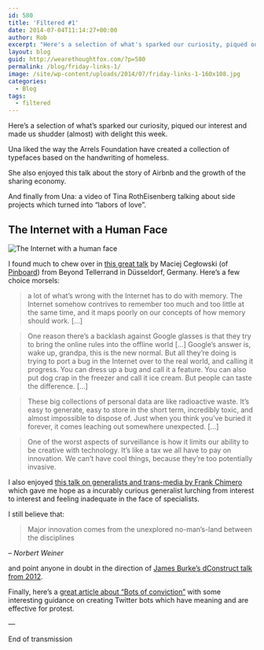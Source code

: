 ```yaml
---
id: 580
title: 'Filtered #1'
date: 2014-07-04T11:14:27+00:00
author: Rob
excerpt: "Here's a selection of what's sparked our curiosity, piqued our interest and made us shudder (almost) with delight this week."
layout: blog
guid: http://wearethoughtfox.com/?p=580
permalink: /blog/friday-links-1/
image: /site/wp-content/uploads/2014/07/friday-links-1-160x108.jpg
categories:
  - Blog
tags:
  - filtered
---
```

<p class="intro">
  Here&#8217;s a selection of what&#8217;s sparked our curiosity, piqued our interest and made us shudder (almost) with delight this week.
</p>

Una liked the way the Arrels Foundation have created a collection of typefaces based on the handwriting of homeless.

<div class='videoWrapper'>
</div>

She also enjoyed this talk about the story of Airbnb and the growth of the sharing economy.

<div class='videoWrapper'>
</div>

And finally from Una: a video of Tina RothEisenberg talking about side projects which turned into “labors of love”.

<div class='videoWrapper'>
</div>

## The Internet with a Human Face

<img src="http://wearethoughtfox.com/site/wp-content/uploads/2014/07/bt14.001.thumb_.jpg" alt="The Internet with a human face" class="alignleft size-full wp-image-587" srcset="http://wearethoughtfox.com/site/wp-content/uploads/2014/07/bt14.001.thumb_.jpg 500w, http://wearethoughtfox.com/site/wp-content/uploads/2014/07/bt14.001.thumb_-160x99.jpg 160w, http://wearethoughtfox.com/site/wp-content/uploads/2014/07/bt14.001.thumb_-400x249.jpg 400w" sizes="(max-width: 500px) 100vw, 500px" />

I found much to chew over in [this great talk](http://idlewords.com/bt14.htm) by Maciej Cegłowski (of [Pinboard](http://pinboard.in/)) from Beyond Tellerrand in Düsseldorf, Germany. Here&#8217;s a few choice morsels:

> a lot of what&#8217;s wrong with the Internet has to do with memory. The Internet somehow contrives to remember too much and too little at the same time, and it maps poorly on our concepts of how memory should work. [&#8230;]

> One reason there&#8217;s a backlash against Google glasses is that they try to bring the online rules into the offline world [&#8230;] Google&#8217;s answer is, wake up, grandpa, this is the new normal. But all they&#8217;re doing is trying to port a bug in the Internet over to the real world, and calling it progress. You can dress up a bug and call it a feature. You can also put dog crap in the freezer and call it ice cream. But people can taste the difference. [&#8230;]

> These big collections of personal data are like radioactive waste. It&#8217;s easy to generate, easy to store in the short term, incredibly toxic, and almost impossible to dispose of. Just when you think you&#8217;ve buried it forever, it comes leaching out somewhere unexpected. [&#8230;]

> One of the worst aspects of surveillance is how it limits our ability to be creative with technology. It&#8217;s like a tax we all have to pay on innovation. We can&#8217;t have cool things, because they&#8217;re too potentially invasive.

I also enjoyed [this talk on generalists and trans-media by Frank Chimero](http://frankchimero.com/talks/designing-in-the-borderlands/transcript/) which gave me hope as a incurably curious generalist lurching from interest to interest and feeling inadequate in the face of specialists.

I still believe that:

> Major innovation comes from the unexplored no-man&#8217;s-land between the disciplines

<cite>&#8211; Norbert Weiner</cite>

and point anyone in doubt in the direction of [James Burke&#8217;s dConstruct talk from 2012](http://2012.dconstruct.org/conference/burke/).

Finally, here&#8217;s a [great article about &#8220;Bots of conviction&#8221;](https://medium.com/@samplereality/a-protest-bot-is-a-bot-so-specific-you-cant-mistake-it-for-bullshit-90fe10b7fbaa) with some interesting guidance on creating Twitter bots which have meaning and are effective for protest.

&#8212;

End of transmission
